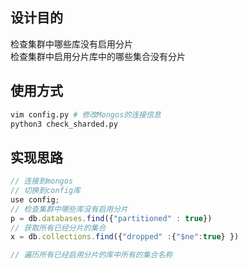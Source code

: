 ## 设计目的
检查集群中哪些库没有启用分片 \
检查集群中启用分片库中的哪些集合没有分片


## 使用方式
```bash
vim config.py # 修改Mongos的连接信息
python3 check_sharded.py
```
## 实现思路
```javascript
// 连接到mongos
// 切换到config库
use config;
// 检查集群中哪些库没有启用分片
p = db.databases.find({"partitioned" : true})
// 获取所有已经分片的集合
x = db.collections.find({"dropped" :{"$ne":true} })

// 遍历所有已经启用分片的库中所有的集合名称

```
